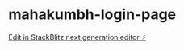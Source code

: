 # mahakumbh-login-page

[Edit in StackBlitz next generation editor ⚡️](https://stackblitz.com/~/github.com/revti17/mahakumbh-login-page)